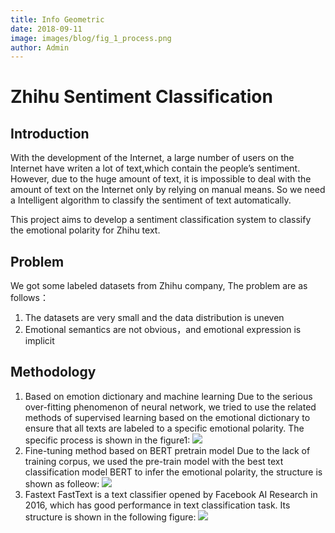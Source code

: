 ```yaml
---
title: Info Geometric
date: 2018-09-11
image: images/blog/fig_1_process.png
author: Admin
---
```


# Zhihu Sentiment Classification
## Introduction

With the development of the Internet, a large number of users on the Internet have writen a lot of text,which contain the people’s sentiment. However, due to the huge amount of text, it is impossible to deal with the amount of text on the Internet only by relying on manual means. So we need a Intelligent algorithm to classify the sentiment of text automatically.

This project aims to develop a sentiment classification system to classify the emotional polarity for Zhihu text.

## Problem
We got some labeled datasets from Zhihu company, The problem are as follows：
  
1. The datasets are very small and the data distribution is uneven
1. Emotional semantics are not obvious，and emotional expression is implicit

## Methodology
1. Based on emotion dictionary and machine learning
        Due to the serious over-fitting phenomenon of neural network, we tried to use the related methods of supervised learning based on the emotional dictionary to ensure that all texts are labeled to a specific emotional polarity. The specific process is shown in the figure1:
        ![](../../../images/blog/fig_1_process.png)
1. Fine-tuning method based on BERT pretrain model
        Due to the lack of training corpus, we used the pre-train model with the best text classification model BERT to infer the emotional polarity, the structure is shown as folleow:
        ![](../../../images/blog/bert.png)
1. Fastext
        FastText is a text classifier opened by Facebook AI Research in 2016, which has good performance in text classification task. Its structure is shown in the following figure:
        ![](../../../images/blog/fastext.png)